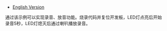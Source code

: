 - [English Version](https://github.com/DFRobot/DFR1154_Examples/blob/master/5.2%20Recording%20%26%20Playback/README.md)

通过该示例可以实现录音、放音功能。烧录代码并复位开发板，LED灯点亮后开始录音5秒，LED灯熄灭后通过喇叭播放录音。
